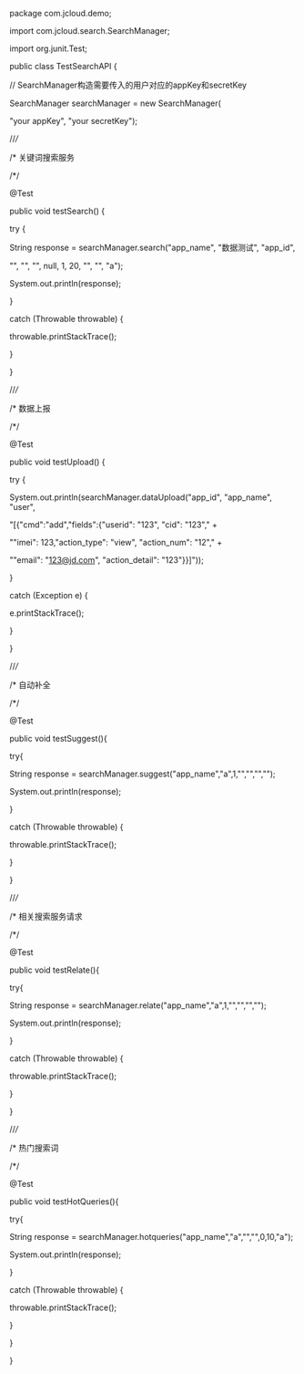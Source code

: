 package com.jcloud.demo;

import com.jcloud.search.SearchManager;

import org.junit.Test;

public class TestSearchAPI {

// SearchManager构造需要传入的用户对应的appKey和secretKey

SearchManager searchManager = new SearchManager(

"your appKey", "your secretKey");

//*/*

/* 关键词搜索服务

/*/

@Test

public void testSearch() {

try {

String response = searchManager.search("app_name", "数据测试", "app_id",

"", "", "", null, 1, 20, "", "", "a");

System.out.println(response);

}

catch (Throwable throwable) {

throwable.printStackTrace();

}

}

//*/*

/* 数据上报

/*/

@Test

public void testUpload() {

try {

System.out.println(searchManager.dataUpload("app_id", "app_name", "user",

"[{\"cmd\":\"add\",\"fields\":{\"userid\": \"123\", \"cid\": \"123\"," +

"\"imei\": 123,\"action_type\": \"view\", \"action_num\": \"12\"," +

"\"email\": \"123@jd.com\", \"action_detail\": \"123\"}}]"));

}

catch (Exception e) {

e.printStackTrace();

}

}

//*/*

/* 自动补全

/*/

@Test

public void testSuggest(){

try{

String response = searchManager.suggest("app_name","a",1,"","","","");

System.out.println(response);

}

catch (Throwable throwable) {

throwable.printStackTrace();

}

}

//*/*

/* 相关搜索服务请求

/*/

@Test

public void testRelate(){

try{

String response = searchManager.relate("app_name","a",1,"","","","");

System.out.println(response);

}

catch (Throwable throwable) {

throwable.printStackTrace();

}

}

//*/*

/* 热门搜索词

/*/

@Test

public void testHotQueries(){

try{

String response = searchManager.hotqueries("app_name","a","","",0,10,"a");

System.out.println(response);

}

catch (Throwable throwable) {

throwable.printStackTrace();

}

}

}